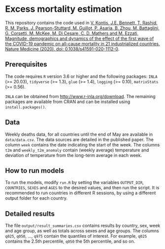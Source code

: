 # Excess mortality estimation

This repository contains the code used in [V. Kontis, J.E. Bennett, T. Rashid, R. M. Parks, J. Pearson-Stuttard, M. Guillot, P. Asaria, B. Zhou, M. Battaglini, G. Corsetti, M. McKee, M. Di Cesare, C. D. Mathers and M. Ezzati, Magnitude, demographics and dynamics of the effect of the first wave of the COVID-19 pandemic on all-cause mortality in 21 industrialized countries. Nature Medicine (2020). doi: 0.1038/s41591-020-1112-0](https://doi.org/10.1038/s41591-020-1112-0.).


## Prerequisites 

The code requires `R` version 3.6 or higher and  the following packages: `INLA` (>= 20.03), `tidyverse` (>= 1.3), `glue` (>= 1.4), `logging` (>= 0.10), `matrixStats` (>= 0.56).

`INLA` can be obtained from http://www.r-inla.org/download. The remaining packages are available from CRAN and can be installed using `install.packages()`.


## Data 

Weekly deaths data, for all countries until the end of May are available in `data/data.csv`. The data sources are detailed in the published paper. The column `week` contains the date indicating the start of the week. The columns `t2m` and `weekly_t2m_anomaly` contain (weekly average) temperature and deviation of temperature from the long-term average in each week. 


## How to run models

To run the models, modify `run.R` by setting the variables `OUTPUT_DIR`, `COUNTRIES`, `SEXES` and `AGES` to the desired values, and then run the script. It is recommended to run countries in different R sessions, by using a different output folder for each country. 


## Detailed results

The file `output/result_summaries.csv` contains results by country, sex, week and age group, as well as totals across sexes and age groups. The columns `q025`, `q050`, ..., `q975` contain the quantiles of interest. For example, `q025` contains the 2.5th percentile, `q050` the 5th percentile, and so on. 


